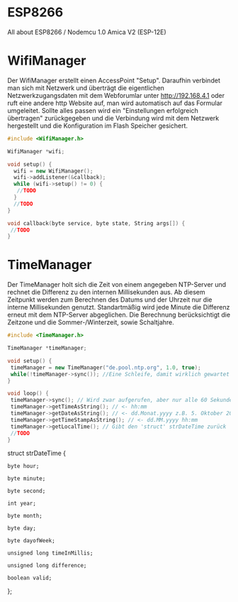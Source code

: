 # ESP8266
 All about ESP8266 / Nodemcu 1.0 Amica V2 (ESP-12E)

# WifiManager
Der WifiManager erstellt einen AccessPoint "Setup". Daraufhin verbindet man sich mit Netzwerk und überträgt die eigentlichen Netzwerkzugangsdaten mit dem Webforumlar unter http://192.168.4.1 oder ruft eine andere http Website auf, man wird automatisch auf das Formular umgeleitet. Sollte alles passen wird ein "Einstellungen erfolgreich übertragen" zurückgegeben und die Verbindung wird mit dem Netzwerk hergestellt und die Konfiguration im Flash Speicher gesichert.

```c++
#include <WifiManager.h>

WifiManager *wifi;

void setup() {
  wifi = new WifiManager();
  wifi->addListener(&callback);
  while (wifi->setup() != 0) {
   //TODO
  }
  //TODO
}

void callback(byte service, byte state, String args[]) {
 //TODO
}
```

# TimeManager
Der TimeManager holt sich die Zeit von einem angegeben NTP-Server und rechnet die Differenz zu den internen Millisekunden aus. Ab diesem Zeitpunkt werden zum Berechnen des Datums und der Uhrzeit nur die interne Millisekunden genutzt. Standartmäßig wird jede Minute die Differenz erneut mit dem NTP-Server abgeglichen. Die Berechnung berücksichtigt die Zeitzone und die Sommer-/Winterzeit, sowie Schaltjahre.

```c++
#include <TimeManager.h>

TimeManager *timeManager;

void setup() {
 timeManager = new TimeManager("de.pool.ntp.org", 1.0, true);
 while(!timeManager->sync()); //Eine Schleife, damit wirklich gewartet wird, bis die Zeit sich synchronisiert hat
}

void loop() {
 timeManager->sync(); // Wird zwar aufgerufen, aber nur alle 60 Sekunden wirklich ausgeführt
 timeManager->getTimeAsString(); // <- hh:mm
 timeManager->getDateAsString(); // <- dd.Monat.yyyy z.B. 5. Oktober 2017
 timeManager->getTimeStampAsString(); // <- dd.MM.yyyy hh:mm
 timeManager->getLocalTime(); // Gibt den 'struct' strDateTime zurück
 //TODO
}
```

struct strDateTime {

	byte hour;
	
	byte minute;
	
	byte second;
	
	int year;
	
	byte month;
	
	byte day;
	
	byte dayofWeek;
	
	unsigned long timeInMillis;
	
	unsigned long difference;
	
	boolean valid;
	
};


